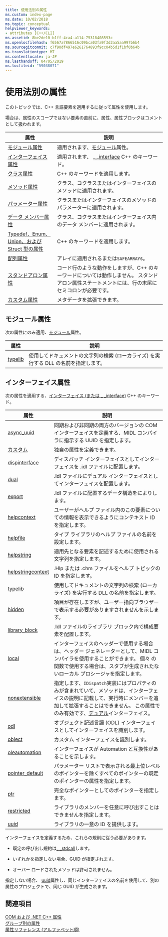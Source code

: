 ```yaml
---
title: 使用法別の属性
ms.custom: index-page
ms.date: 10/02/2018
ms.topic: conceptual
helpviewer_keywords:
- attributes [C++/CLI]
ms.assetid: 8be2de10-b1ff-4ca4-a114-75318408593c
ms.openlocfilehash: f6567a7866516c09bca03fa9f3d3aa5aa997b6b4
ms.sourcegitcommit: c7f90df497e6261764893f9cc04b5d1f1bf0b64b
ms.translationtype: MT
ms.contentlocale: ja-JP
ms.lasthandoff: 04/05/2019
ms.locfileid: "59038071"
---
```

# <a name="attributes-by-usage"></a>使用法別の属性

このトピックでは、C++ 言語要素を適用するに従って属性を使用します。

場合は、属性のスコープではない要素の直前に、属性、属性ブロックはコメントとして扱われます。

|属性|説明|
|---------------|-----------------|
|[モジュール属性](module-attributes.md)|適用されます、[モジュール](module-cpp.md)属性。|
|[インターフェイス属性](interface-attributes.md)|適用されます、 [_ _interface](../../cpp/interface.md) C++ のキーワード。|
|[クラス属性](class-attributes.md)|C++ のキーワードを適用します。|
|[メソッド属性](method-attributes.md)|クラス、コクラスまたはインターフェイスのメソッドに適用されます。|
|[パラメーター属性](parameter-attributes.md)|クラスまたはインターフェイスのメソッドのパラメーターに適用されます。|
|[データ メンバー属性](data-member-attributes.md)|クラス、コクラスまたはインターフェイス内のデータ メンバーに適用されます。|
|[Typedef、Enum、Union、および Struct 型の属性](typedef-enum-union-and-struct-attributes.md)|C++ のキーワードを適用します。|
|[配列属性](array-attributes.md)|アレイに適用されるまたは`SAFEARRAY`s。|
|[スタンドアロン属性](stand-alone-attributes.md)|コード行のような動作をしますが、C++ のキーワードについては動作しません。 スタンドアロン属性ステートメントには、行の末尾にセミコロンが必要です。|
|[カスタム属性](custom-attributes-cpp.md)|メタデータを拡張できます。|

## <a name="module-attributes"></a>モジュール属性
次の属性にのみ適用、[モジュール](module-cpp.md)属性。

|属性|説明|
|---------------|-----------------|
|[typelib](helpstringdll.md)|使用してドキュメントの文字列の検索 (ローカライズ) を実行する DLL の名前を指定します。|

## <a name="interface-attributes"></a>インターフェイス属性

次の属性を適用する、[インターフェイス (または _ _interface)](../../cpp/interface.md) C++ のキーワード。

|属性|説明|
|---------------|-----------------|
|[async_uuid](async-uuid.md)|同期および非同期の両方のバージョンの COM インターフェイスを定義する、MIDL コンパイラに指示する UUID を指定します。|
|[カスタム](custom-cpp.md)|独自の属性を定義できます。|
|[dispinterface](dispinterface.md)|ディスパッチ インターフェイスとしてインターフェイスを .idl ファイルに配置します。|
|[dual](dual.md)|.Idl ファイルにデュアル インターフェイスとしてインターフェイスを配置します。|
|[export](export.md)|.Idl ファイルに配置するデータ構造をによりします。|
|[helpcontext](helpcontext.md)|ユーザーがヘルプ ファイル内のこの要素についての情報を表示できるようにコンテキスト ID を指定します。|
|[helpfile](helpfile.md)|タイプ ライブラリのヘルプ ファイルの名前を設定します。|
|[helpstring](helpstring.md)|適用先となる要素を記述するために使用される文字列を指定します。|
|[helpstringcontext](helpstringcontext.md)|.Hlp または .chm ファイルをヘルプ トピックの ID を指定します。|
|[typelib](helpstringdll.md)|使用してドキュメントの文字列の検索 (ローカライズ) を実行する DLL の名前を指定します。|
|[hidden](hidden.md)|項目が存在しますが、ユーザー指向ブラウザーで表示する必要がありますされませんを示します。|
|[library_block](library-block.md)|.Idl ファイルのライブラリ ブロック内で構成要素を配置します。|
|[local](local-cpp.md)|インターフェイスのヘッダーで使用する場合は、ヘッダー ジェネレーターとして、MIDL コンパイラを使用することができます。 個々 の関数で使用する場合は、スタブが生成されたないローカル プロシージャを指定します。|
|[nonextensible](nonextensible.md)|指定します、`IDispatch`実装にはプロパティのみが含まれていて、メソッドは、インターフェイスの説明に記載して、実行時にメンバーを追加して拡張することはできません。 この属性でのみ有効です、[デュアル](dual.md)インターフェイス。|
|[odl](odl.md)|オブジェクト記述言語 (ODL) インターフェイスとしてインターフェイスを識別します。|
|[object](object-cpp.md)|カスタム インターフェイスを識別します。|
|[oleautomation](oleautomation.md)|インターフェイスが Automation と互換性があることを示します。|
|[pointer_default](pointer-default.md)|パラメーター リストで表示される最上位レベルのポインターを除くすべてのポインターの既定のポインターの属性を指定します。|
|[ptr](ptr.md)|完全なポインターとしてのポインターを指定します。|
|[restricted](restricted.md)|ライブラリのメンバーを任意に呼び出すことはできませんを指定します。|
|[uuid](uuid-cpp-attributes.md)|ライブラリの一意の ID を提供します。|

インターフェイスを定義するため、これらの規則に従う必要があります。

- 既定の呼び出し規約は[_ _stdcall](../../cpp/stdcall.md)します。

- いずれかを指定しない場合、GUID が指定されます。

- オーバー ロードされたメソッドは許可されません。

指定しない場合、 [uuid](uuid-cpp-attributes.md)属性し、同じインターフェイスの名前を使用して、別の属性のプロジェクトで、同じ GUID が生成されます。

## <a name="see-also"></a>関連項目

[COM および .NET C++ 属性](cpp-attributes-com-net.md)<br/>
[グループ別の属性](attributes-by-group.md)<br/>
[属性リファレンス (アルファベット順)](attributes-alphabetical-reference.md)